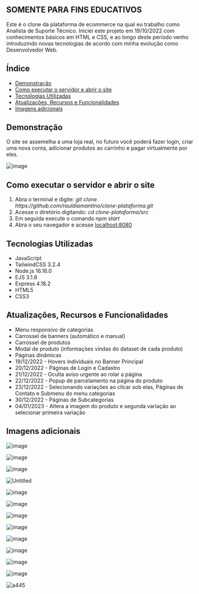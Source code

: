 ## SOMENTE PARA FINS EDUCATIVOS

Este é o clone da plataforma de ecommerce na qual eu trabalho como Analista de Suporte Técnico. Iniciei este projeto em 19/10/2022 com conhecimentos básicos em HTML e CSS, e ao longo deste período venho introduzindo novas tecnologias de acordo com minha evolução como Desenvolvedor Web.

<h2>Índice</h2>

-    <a href="#demo">Demonstração</a>
-    <a href="#como">Como executar o servidor e abrir o site</a>
-    <a href="#tech">Tecnologias Utilizadas</a>
-    <a href="#func">Atualizações, Recursos e Funcionalidades</a>
-    <a href="#add">Imagens adicionais</a>

<h2 id="demo">Demonstração</h2>

O site se assemelha a uma loja real, no futuro você poderá fazer login, criar uma nova conta, adicionar produtos ao carrinho e pagar virtualmente por eles.

![image](https://user-images.githubusercontent.com/100098231/209417771-6b5d62d6-8760-4169-8e57-3cfed3fe1349.png)

<h2 id="como">Como executar o servidor e abrir o site</h2>

<ol>
  <li>Abra o terminal e digite: <i>git clone https://github.com/rauldiamantino/clone-plataforma.git</i></li>
  <li>Acesse o diretório digitando: <i>cd clone-plataforma/src</i></li>
  <li>Em seguida execute o comando <i>npm start</i></li>
  <li>Abra o seu navegador e acesse <a href="http://localhost:8080">localhost:8080</a></li>
</ol>

<h2 id="tech">Tecnologias Utilizadas</h2>

<ul>
  <li>JavaScript</li>
  <li>TailwindCSS 3.2.4</li>
  <li>Node.js 16.16.0</li>
  <li>EJS 3.1.8</li>
  <li>Express 4.18.2</li>
  <li>HTML5</li>
  <li>CSS3</li>
</ul>

<h2 id="func">Atualizações, Recursos e Funcionalidades</h2>

<ul>
  <li>Menu responsivo de categorias</li>
  <li>Carrossel de banners (automático e manual)</li>
  <li>Carrossel de produtos</li>
  <li>Modal de produto (informações vindas do dataset de cada produto)</li>
  <li>Páginas dinâmicas</li>
  <li>19/12/2022 - Hovers individuais no Banner Principal</li>
  <li>20/12/2022 - Páginas de Login e Cadastro</li>
  <li>21/12/2022 - Oculta aviso urgente ao rolar a página</li>
  <li>22/12/2022 - Popup de parcelamento na página do produto</li>
  <li>23/12/2022 - Selecionando variações ao clicar sob elas, Páginas de Contato e Submenu do menu categorias</li>
  <li>30/12/2022 - Páginas de Subcategorias</li>
  <li>04/01/2023 - Altera a imagem do produto e segunda variação ao selecionar primeira variação</li>
</ul>

<h2 id="add">Imagens adicionais</h2>

![image](https://user-images.githubusercontent.com/100098231/209417908-5f9fec23-0898-4b0e-84da-ea362fb3bcd1.png)

![image](https://user-images.githubusercontent.com/100098231/209417867-70d7dae7-1384-4982-a69d-efa4c4eea365.png)

![image](https://user-images.githubusercontent.com/100098231/209417892-98ed2492-c9e4-4ea5-8ef3-55c97a8b908b.png)

![Untitled](https://user-images.githubusercontent.com/100098231/209417726-772209e4-451a-49e3-9d4b-c514c3f7c611.png)

![image](https://user-images.githubusercontent.com/100098231/209251303-a9df300a-edd5-4efd-9ecc-acb2813d2df9.png)

![image](https://user-images.githubusercontent.com/100098231/209417827-49413ba5-304f-4c3b-b7fa-e2fa8e06d115.png)

![image](https://user-images.githubusercontent.com/100098231/209417840-cade3dde-8c07-46fd-9319-b623589ae50a.png)

![image](https://user-images.githubusercontent.com/100098231/209417833-a3eaac16-ad45-4baf-aea0-753d58ee8e4e.png)

![image](https://user-images.githubusercontent.com/100098231/209417925-2493deb7-1ddd-4f1f-b855-99f1bad0075e.png)

![image](https://user-images.githubusercontent.com/100098231/209251693-1ab2d4ab-e442-46cc-96fd-98a47a08d2aa.png)

![image](https://user-images.githubusercontent.com/100098231/209417937-12e81180-5366-47de-a029-feb3a362fbe4.png)

![image](https://user-images.githubusercontent.com/100098231/209417990-63bc2c92-f2a4-43fe-99aa-2c7a37c419aa.png)

![a445](https://user-images.githubusercontent.com/100098231/209418007-78855330-c7a9-4535-9cc8-59bbb18098db.png)
